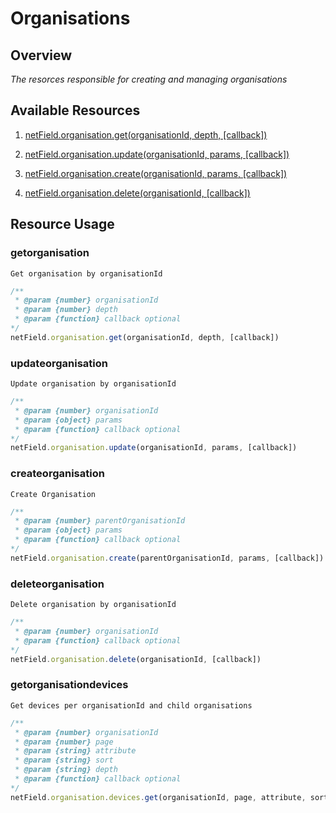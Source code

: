  # Organisations

## Overview
*The resorces responsible for creating and managing organisations*

## Available Resources
  
1. [netField.organisation.get(organisationId, depth, [callback])](#getorganisation)

2. [netField.organisation.update(organisationId, params, [callback])](#updateorganisation)

3. [netField.organisation.create(organisationId, params, [callback])](#createorganisation)

4. [netField.organisation.delete(organisationId, [callback])](#deleteorganisation)


## Resource Usage

### getorganisation

    Get organisation by organisationId 

```javascript
/**
 * @param {number} organisationId
 * @param {number} depth
 * @param {function} callback optional
*/
netField.organisation.get(organisationId, depth, [callback])
```

### updateorganisation

    Update organisation by organisationId

```javascript
/**
 * @param {number} organisationId
 * @param {object} params
 * @param {function} callback optional
*/
netField.organisation.update(organisationId, params, [callback])
```

### createorganisation

    Create Organisation

```javascript
/**
 * @param {number} parentOrganisationId
 * @param {object} params
 * @param {function} callback optional
*/
netField.organisation.create(parentOrganisationId, params, [callback])
```

### deleteorganisation

    Delete organisation by organisationId

```javascript
/**
 * @param {number} organisationId
 * @param {function} callback optional
*/
netField.organisation.delete(organisationId, [callback])
```

### getorganisationdevices

    Get devices per organisationId and child organisations

```javascript
/**
 * @param {number} organisationId
 * @param {number} page
 * @param {string} attribute
 * @param {string} sort
 * @param {string} depth
 * @param {function} callback optional
*/
netField.organisation.devices.get(organisationId, page, attribute, sort, depth, [callback])
```

